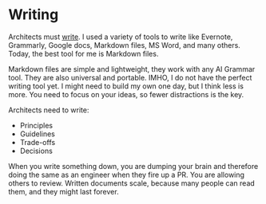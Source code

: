 # Writing

Architects must [write](https://diego-pacheco.blogspot.com/2020/01/why-writing-matters.html). I used a variety of tools to write like Evernote, Grammarly, Google docs, Markdown files, MS Word, and many others. Today, the best tool for me is Markdown files.

Markdown files are simple and lightweight, they work with any AI Grammar tool. They are also universal and portable. IMHO, I do not have the perfect writing tool yet. I might need to build my own one day, but I think less is more. You need to focus on your ideas, so fewer distractions is the key.

Architects need to write:
* Principles
* Guidelines
* Trade-offs
* Decisions

When you write something down, you are dumping your brain and therefore doing the same as an engineer when they fire up a PR. You are allowing others to review. Written documents scale, because many people can read them, and they might last forever. 